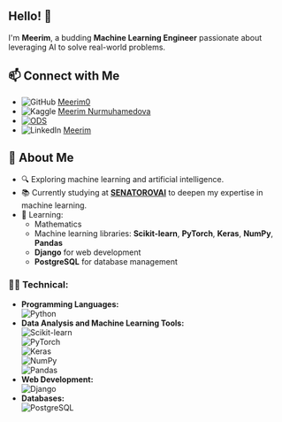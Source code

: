 ## Hello! 👋  
I'm **Meerim**, a budding **Machine Learning Engineer** passionate about leveraging AI to solve real-world problems. 
## 📫 Connect with Me  

- ![GitHub](https://img.shields.io/badge/-GitHub-181717?style=for-the-badge&logo=github&logoColor=white) [Meerim0](https://github.com/Meerim0)  
- ![Kaggle](https://img.shields.io/badge/-Kaggle-20BEFF?style=for-the-badge&logo=kaggle&logoColor=white) [Meerim Nurmuhamedova](https://www.kaggle.com/meerimnurmuhamedova)  
- [![ODS](https://img.shields.io/badge/-ODS.AI-E66155?style=for-the-badge&logo=data:image/png;base64,iVBORw0KGgoAAAANSUhEUgAAAAwAAAAOCAYAAAAYmOkzAAAAIElEQVR42mP8/5+hP6PAAGhI0cZFEAwYNBDcMAMGVQBRv9KwQAAAAAElFTkSuQmCC&logoColor=white)](https://ods.ai/users/c775cc01d5c2c)
- ![LinkedIn](https://img.shields.io/badge/-LinkedIn-0077B5?style=for-the-badge&logo=linkedin&logoColor=white) [Meerim]([https://linkedin.com/in/your_profile](https://www.linkedin.com/in/meerim-nurmukhamedova?utm_source=share&utm_campaign=share_via&utm_content=profile&utm_medium=ios_app))  

## 🚀 About Me  
- 🔍 Exploring machine learning and artificial intelligence.  
- 📚 Currently studying at **[SENATOROVAI](https://github.com/SENATOROVAI)** to deepen my expertise in machine learning.
- 🧠 Learning:  
  - Mathematics  
  - Machine learning libraries: **Scikit-learn**, **PyTorch**, **Keras**, **NumPy**, **Pandas**  
  - **Django** for web development  
  - **PostgreSQL** for database management

### 👩‍💻 Technical:  
- **Programming Languages:**  
  ![Python](https://img.shields.io/badge/-Python-3776AB?style=for-the-badge&logo=python&logoColor=white)  
- **Data Analysis and Machine Learning Tools:**  
  ![Scikit-learn](https://img.shields.io/badge/-Scikit--learn-F7931E?style=for-the-badge&logo=scikit-learn&logoColor=white)  
  ![PyTorch](https://img.shields.io/badge/-PyTorch-EE4C2C?style=for-the-badge&logo=pytorch&logoColor=white)  
  ![Keras](https://img.shields.io/badge/-Keras-D00000?style=for-the-badge&logo=keras&logoColor=white)  
  ![NumPy](https://img.shields.io/badge/-NumPy-013243?style=for-the-badge&logo=numpy&logoColor=white)  
  ![Pandas](https://img.shields.io/badge/-Pandas-150458?style=for-the-badge&logo=pandas&logoColor=white)  
- **Web Development:**  
  ![Django](https://img.shields.io/badge/-Django-092E20?style=for-the-badge&logo=django&logoColor=white)  
- **Databases:**  
  ![PostgreSQL](https://img.shields.io/badge/-PostgreSQL-336791?style=for-the-badge&logo=postgresql&logoColor=white)  
